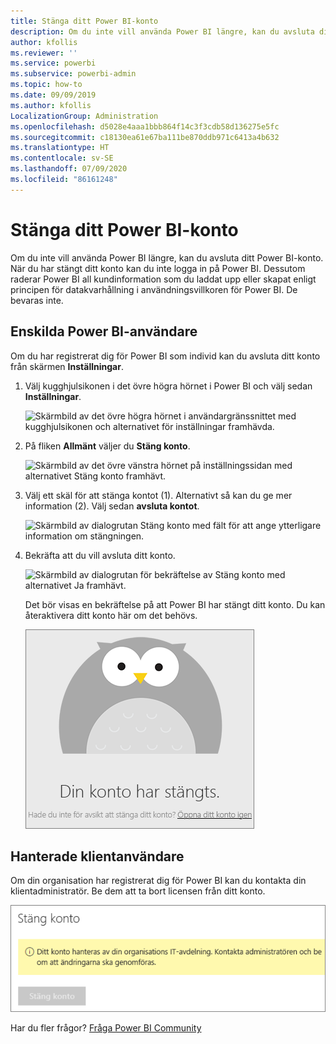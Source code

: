 ```yaml
---
title: Stänga ditt Power BI-konto
description: Om du inte vill använda Power BI längre, kan du avsluta ditt Power BI-konto.
author: kfollis
ms.reviewer: ''
ms.service: powerbi
ms.subservice: powerbi-admin
ms.topic: how-to
ms.date: 09/09/2019
ms.author: kfollis
LocalizationGroup: Administration
ms.openlocfilehash: d5028e4aaa1bbb864f14c3f3cdb58d136275e5fc
ms.sourcegitcommit: c18130ea61e67ba111be870ddb971c6413a4b632
ms.translationtype: HT
ms.contentlocale: sv-SE
ms.lasthandoff: 07/09/2020
ms.locfileid: "86161248"
---
```

# <a name="close-your-power-bi-account"></a>Stänga ditt Power BI-konto

Om du inte vill använda Power BI längre, kan du avsluta ditt Power BI-konto.  När du har stängt ditt konto kan du inte logga in på Power BI. Dessutom raderar Power BI all kundinformation som du laddat upp eller skapat enligt principen för datakvarhållning i användningsvillkoren för Power BI. De bevaras inte.

## <a name="individual-power-bi-users"></a>Enskilda Power BI-användare

Om du har registrerat dig för Power BI som individ kan du avsluta ditt konto från skärmen **Inställningar**.

1. Välj kugghjulsikonen i det övre högra hörnet i Power BI och välj sedan **Inställningar**.

    ![Skärmbild av det övre högra hörnet i användargränssnittet med kugghjulsikonen och alternativet för inställningar framhävda.](media/service-admin-closing-your-account/close-account-settings.png)

1. På fliken **Allmänt** väljer du **Stäng konto**.

    ![Skärmbild av det övre vänstra hörnet på inställningssidan med alternativet Stäng konto framhävt.](media/service-admin-closing-your-account/close-account-settings-2.png)

1. Välj ett skäl för att stänga kontot (1). Alternativt så kan du ge mer information (2). Välj sedan **avsluta kontot**.

    ![Skärmbild av dialogrutan Stäng konto med fält för att ange ytterligare information om stängningen.](media/service-admin-closing-your-account/close-account-settings-3.png)

1. Bekräfta att du vill avsluta ditt konto.

    ![Skärmbild av dialogrutan för bekräftelse av Stäng konto med alternativet Ja framhävt.](media/service-admin-closing-your-account/close-account-settings-4.png)

    Det bör visas en bekräftelse på att Power BI har stängt ditt konto. Du kan återaktivera ditt konto här om det behövs.

    ![Skärmbild av bekräftelsedialogrutan Ditt konto har stängts.](media/service-admin-closing-your-account/close-account-settings-5.png)

## <a name="managed-tenant-users"></a>Hanterade klientanvändare

Om din organisation har registrerat dig för Power BI kan du kontakta din klientadministratör. Be dem att ta bort licensen från ditt konto.

![Skärmbild av Stäng konto för hanterat konto.](media/service-admin-closing-your-account/close-account-managed.png)

Har du fler frågor? [Fråga Power BI Community](https://community.powerbi.com/)